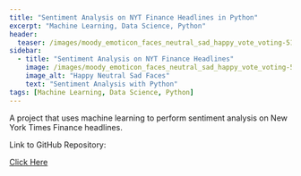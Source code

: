 ```yaml
---
title: "Sentiment Analysis on NYT Finance Headlines in Python"
excerpt: "Machine Learning, Data Science, Python"
header:
  teaser: /images/moody_emoticon_faces_neutral_sad_happy_vote_voting-512.png
sidebar:
  - title: "Sentiment Analysis on NYT Finance Headlines"
    image: /images/moody_emoticon_faces_neutral_sad_happy_vote_voting-512.png
    image_alt: "Happy Neutral Sad Faces"
    text: "Sentiment Analysis with Python"
tags: [Machine Learning, Data Science, Python]
---
```

A project that uses machine learning to perform sentiment analysis on New York Times Finance headlines.

Link to GitHub Repository:

[Click Here](https://github.com/davidsuffolk/Sentiment-Analysis-on-NYT-Finance-Headlines)
